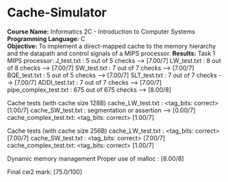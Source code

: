 # Cache-Simulator
**Course Name:** Informatics 2C - Introduction to Computer Systems \
**Programming Language:** C \
**Objective:** To implement a direct-mapped cache to the memory hierarchy and the datapath and control signals of a MIPS processor.
**Results:** 
Task 1 MIPS processor:
     J_test.txt            : 5 out of 5 checks --> [7.00/7] 
     LW_test.txt           : 8 out of 8 checks --> [7.00/7] 
     SW_test.txt           : 7 out of 7 checks --> [7.00/7] 
     BQE_test.txt          : 5 out of 5 checks --> [7.00/7] 
     SLT_test.txt          : 7 out of 7 checks --> [7.00/7] 
     ADDI_test.txt         : 7 out of 7 checks --> [7.00/7] 
     pipe_complex_test.txt : 675 out of 675 checks --> [8.00/8] 
 
Cache tests (with cache size 128B)
     cache_LW_test.txt     : <not checking stores>  <LW hits:  incorrect>  <tag_bits: correct>  [1.00/7] 
     cache_SW_test.txt     : segmentation or assertion --> [0.00/7] 
     cache_complex_test.txt: <SW hits:  incorrect>  <LW hits:  incorrect>  <tag_bits: correct>  [1.00/7] 
 
Cache tests (with cache size 256B)
     cache_LW_test.txt     : <not checking stores>  <LW hits:    correct>  <tag_bits: correct>  [7.00/7] 
     cache_SW_test.txt     : <SW hits:    correct>  <LW hits:    correct>  <tag_bits: correct>  [7.00/7] 
     cache_complex_test.txt: <SW hits:  incorrect>  <LW hits:  incorrect>  <tag_bits: correct>  [1.00/7] 
 
Dynamic memory management
     Proper use of malloc  : [8.00/8] 
 
Final cw2 mark: [75.0/100] 
